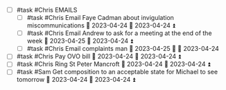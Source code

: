 
- [ ] #task #Chris EMAILS
	- [ ] #task #Chris Email Faye Cadman about invigulation miscommunications 📅 2023-04-24 🛫 2023-04-24 ⏫ 
	- [ ] #task #Chris Email Andrew to ask for a meeting at the end of the week 📅 2023-04-25 🛫 2023-04-24 ⏫ 
	- [ ] #task #Chris Email complaints man 📅 2023-04-25 🔼 🛫 2023-04-24 
- [ ] #task #Chris Pay OVO bill 📅 2023-04-24 🛫 2023-04-24 ⏫ 
- [ ] #task #Chris Ring St Peter Mancroft 📅 2023-04-24 🛫 2023-04-24 ⏫ 
- [ ] #task #Sam Get composition to an acceptable state for Michael to see tomorrow 📅 2023-04-24 🛫 2023-04-24 ⏫ 
